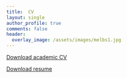 ```yaml
---
title:  CV
layout: single
author_profile: true
comments: false
header:
  overlay_image: /assets/images/melbs1.jpg
---
```


<i class="pdf-file"></i> [Download academic CV](academic_cv.pdf)

<i class="pdf-file"></i> [Download resume](resume.pdf)
